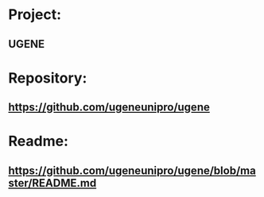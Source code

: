 # Project:
## UGENE

# Repository:
## https://github.com/ugeneunipro/ugene

# Readme:
## https://github.com/ugeneunipro/ugene/blob/master/README.md
